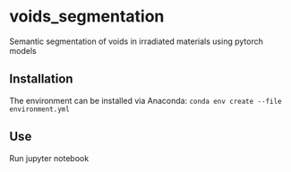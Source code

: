 # voids_segmentation
Semantic segmentation of voids in irradiated materials using pytorch models

## Installation
The environment can be installed via Anaconda: ``conda env create --file environment.yml``

## Use
Run jupyter notebook
